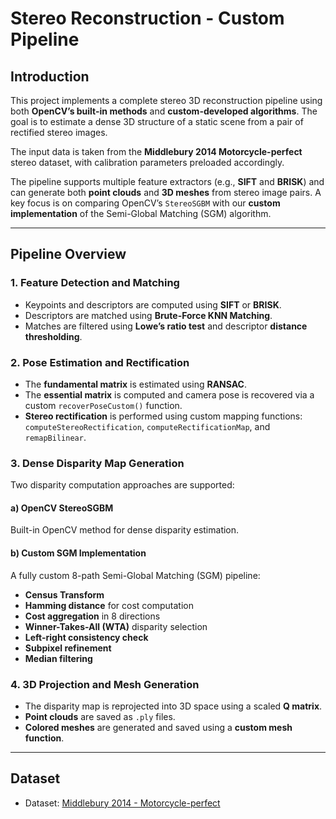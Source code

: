 # Stereo Reconstruction - Custom Pipeline

## Introduction

This project implements a complete stereo 3D reconstruction pipeline using both **OpenCV’s built-in methods** and **custom-developed algorithms**. The goal is to estimate a dense 3D structure of a static scene from a pair of rectified stereo images. 

The input data is taken from the **Middlebury 2014 Motorcycle-perfect** stereo dataset, with calibration parameters preloaded accordingly.

The pipeline supports multiple feature extractors (e.g., **SIFT** and **BRISK**) and can generate both **point clouds** and **3D meshes** from stereo image pairs. A key focus is on comparing OpenCV’s `StereoSGBM` with our **custom implementation** of the Semi-Global Matching (SGM) algorithm.

---

## Pipeline Overview

### 1. Feature Detection and Matching

- Keypoints and descriptors are computed using **SIFT** or **BRISK**.
- Descriptors are matched using **Brute-Force KNN Matching**.
- Matches are filtered using **Lowe’s ratio test** and descriptor **distance thresholding**.

### 2. Pose Estimation and Rectification

- The **fundamental matrix** is estimated using **RANSAC**.
- The **essential matrix** is computed and camera pose is recovered via a custom `recoverPoseCustom()` function.
- **Stereo rectification** is performed using custom mapping functions:  
  `computeStereoRectification`, `computeRectificationMap`, and `remapBilinear`.

### 3. Dense Disparity Map Generation

Two disparity computation approaches are supported:

#### a) OpenCV StereoSGBM  
Built-in OpenCV method for dense disparity estimation.

#### b) Custom SGM Implementation  
A fully custom 8-path Semi-Global Matching (SGM) pipeline:
- **Census Transform**
- **Hamming distance** for cost computation
- **Cost aggregation** in 8 directions
- **Winner-Takes-All (WTA)** disparity selection
- **Left-right consistency check**
- **Subpixel refinement**
- **Median filtering**

### 4. 3D Projection and Mesh Generation

- The disparity map is reprojected into 3D space using a scaled **Q matrix**.
- **Point clouds** are saved as `.ply` files.
- **Colored meshes** are generated and saved using a **custom mesh function**.

---

## Dataset

- Dataset: [Middlebury 2014 - Motorcycle-perfect](https://vision.middlebury.edu/stereo/data/scenes2014/)
